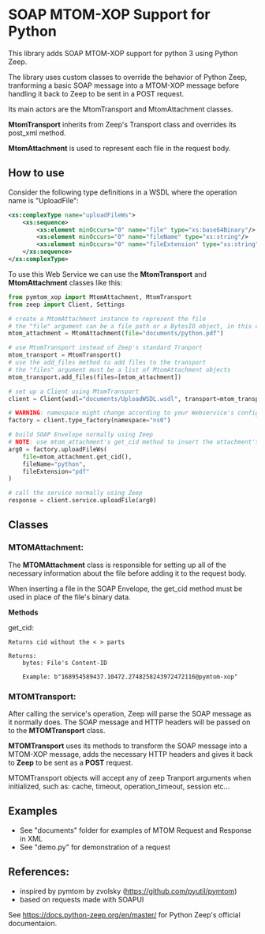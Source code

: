 # **SOAP MTOM-XOP Support for Python**

This library adds SOAP MTOM-XOP support for python 3 using Python Zeep. 

The library uses custom classes to override the behavior of Python Zeep, tranforming a basic SOAP message into a MTOM-XOP message before handling it back to Zeep to be sent in a POST request.

Its main actors are the MtomTransport and MtomAttachment classes.

**MtomTransport** inherits from Zeep's Transport class and overrides its post_xml method.

**MtomAttachment** is used to represent each file in the request body.


## **How to use**

Consider the following type definitions in a WSDL where the operation name is "UploadFile":

``` xml
<xs:complexType name="uploadFileWs">
    <xs:sequence>
        <xs:element minOccurs="0" name="file" type="xs:base64Binary"/>
        <xs:element minOccurs="0" name="fileName" type="xs:string"/>
        <xs:element minOccurs="0" name="fileExtension" type="xs:string"/>
    </xs:sequence>
</xs:complexType>
```

To use this Web Service we can use the **MtomTransport** and **MtomAttachment** classes like this:

``` python
from pymtom_xop import MtomAttachment, MtomTransport
from zeep import Client, Settings

# create a MtomAttachment instance to represent the file
# the "file" argument can be a file path or a BytesIO object, in this case, lets use a file stored in the "documents" folder
mtom_attachment = MtomAttachment(file="documents/python.pdf")

# use MtomTransport instead of Zeep's standard Tranport
mtom_transport = MtomTransport()
# use the add_files method to add files to the transport
# the "files" argument must be a list of MtomAttachment objects
mtom_transport.add_files(files=[mtom_attachment])

# set up a Client using MtomTransport
client = Client(wsdl="documents/UploadWSDL.wsdl", transport=mtom_transport)

# WARNING: namespace might change according to your Webservice's configuration
factory = client.type_factory(namespace="ns0")

# build SOAP Envelope normally using Zeep
# NOTE: use mtom_attachment's get_cid method to insert the attachment's Content-ID in the "file" field
arg0 = factory.uploadFileWs(
    file=mtom_attachment.get_cid(),
    fileName="python",
    fileExtension="pdf"
)

# call the service normally using Zeep
response = client.service.uploadFile(arg0)
```

## **Classes**

### **MTOMAttachment:**

The **MTOMAttachment** class is responsible for setting up all of the necessary information about the file before adding it to the request body.

When inserting a file in the SOAP Envelope, the get_cid method must be used in place of the file's binary data.

**Methods**

get_cid:

    Returns cid without the < > parts

    Returns:
        bytes: File's Content-ID

        Example: b"168954589437.10472.2748258243972472116@pymtom-xop"

### **MTOMTransport:**

After calling the service's operation, Zeep will parse the SOAP message as it normally does. The SOAP message and HTTP headers will be passed on to the **MTOMTransport** class.

**MTOMTransport** uses its methods to transform the SOAP message into a MTOM-XOP message, adds the necessary HTTP headers and gives it back to **Zeep** to be sent as a **POST** request.

MTOMTransport objects will accept any of zeep Tranport arguments when initialized, such as: cache, timeout, operation_timeout, session etc...

## **Examples**

- See "documents" folder for examples of MTOM Request and Response in XML
- See "demo.py" for demonstration of a request 


## **References:**

- inspired by pymtom by zvolsky (https://github.com/pyutil/pymtom)
- based on requests made with SOAPUI

See https://docs.python-zeep.org/en/master/ for Python Zeep's official documentaion.